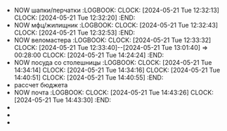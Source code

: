 - NOW шапки/перчатки
  :LOGBOOK:
  CLOCK: [2024-05-21 Tue 12:32:13]
  CLOCK: [2024-05-21 Tue 12:32:20]
  :END:
- NOW мфц/жилищник
  :LOGBOOK:
  CLOCK: [2024-05-21 Tue 12:32:43]
  CLOCK: [2024-05-21 Tue 12:32:53]
  :END:
- NOW веломастера
  :LOGBOOK:
  CLOCK: [2024-05-21 Tue 12:33:32]
  CLOCK: [2024-05-21 Tue 12:33:40]--[2024-05-21 Tue 13:01:40] =>  00:28:00
  CLOCK: [2024-05-21 Tue 14:24:24]
  :END:
- NOW посуда со столешницы
  :LOGBOOK:
  CLOCK: [2024-05-21 Tue 14:34:14]
  CLOCK: [2024-05-21 Tue 14:34:16]
  CLOCK: [2024-05-21 Tue 14:40:51]
  CLOCK: [2024-05-21 Tue 14:40:55]
  :END:
- рассчет бюджета
- NOW почта
  :LOGBOOK:
  CLOCK: [2024-05-21 Tue 14:43:26]
  CLOCK: [2024-05-21 Tue 14:43:30]
  :END:
-
-
-